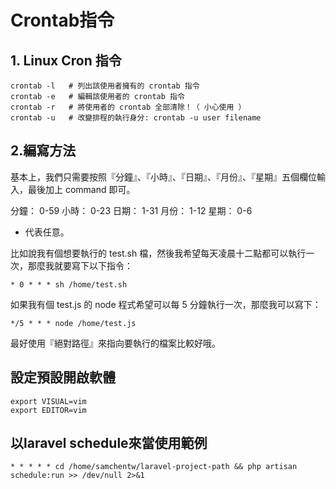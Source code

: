 # Crontab指令

## 1. Linux Cron 指令
```
crontab -l   # 列出該使用者擁有的 crontab 指令
crontab -e   # 編輯該使用者的 crontab 指令
crontab -r   # 將使用者的 crontab 全部清除！（ 小心使用 ）
crontab -u   # 改變排程的執行身分: crontab -u user filename
```

## 2.編寫方法

基本上，我們只需要按照『分鐘』、『小時』、『日期』、『月份』、『星期』五個欄位輸入，最後加上 command 即可。 


分鐘： 0-59
小時： 0-23
日期： 1-31
月份： 1-12
星期： 0-6
* 代表任意。

比如說我有個想要執行的 test.sh 檔，然後我希望每天凌晨十二點都可以執行一次，那麼我就要寫下以下指令：
```
* 0 * * * sh /home/test.sh
```
如果我有個 test.js 的 node 程式希望可以每 5 分鐘執行一次，那麼我可以寫下：
```
*/5 * * * node /home/test.js
```
最好使用『絕對路徑』來指向要執行的檔案比較好哦。


## 設定預設開啟軟體
```
export VISUAL=vim
export EDITOR=vim
```


## 以laravel schedule來當使用範例
```
* * * * * cd /home/samchentw/laravel-project-path && php artisan schedule:run >> /dev/null 2>&1
```
